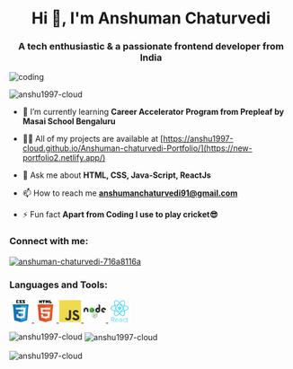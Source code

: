 <h1 align="center">Hi 👋, I'm Anshuman Chaturvedi</h1>
<h3 align="center">A tech enthusiastic & a passionate frontend developer from India</h3>

<img alig="right" alt="coding" width="400" src="https://camo.githubusercontent.com/19db51af5f90f1b152bc0b9078f5fe97053955be5074f03f17019c70345bdcdb/68747470733a2f2f6d69726f2e6d656469756d2e636f6d2f6d61782f313336302f302a37513379765349765f7430696f4a2d5a2e676966"/>

<p align="left"> <img src="https://komarev.com/ghpvc/?username=anshu1997-cloud&label=Profile%20views&color=0e75b6&style=flat" alt="anshu1997-cloud" /> </p>

- 🌱 I’m currently learning **Career Accelerator Program from Prepleaf by Masai School Bengaluru**

- 👨‍💻 All of my projects are available at [https://anshu1997-cloud.github.io/Anshuman-chaturvedi-Portfolio/](https://new-portfolio2.netlify.app/)

- 💬 Ask me about **HTML, CSS, Java-Script, ReactJs**

- 📫 How to reach me **anshumanchaturvedi91@gmail.com**

- ⚡ Fun fact **Apart from Coding I use to play cricket😎**

<h3 align="left">Connect with me:</h3>
<p align="left">
<a href="https://linkedin.com/in/anshuman-chaturvedi-716a8116a" target="blank"><img align="center" src="https://raw.githubusercontent.com/rahuldkjain/github-profile-readme-generator/master/src/images/icons/Social/linked-in-alt.svg" alt="anshuman-chaturvedi-716a8116a" height="30" width="40" /></a>
</p>

<h3 align="left">Languages and Tools:</h3>
<p align="left"> <a href="https://www.w3schools.com/css/" target="_blank" rel="noreferrer"> <img src="https://raw.githubusercontent.com/devicons/devicon/master/icons/css3/css3-original-wordmark.svg" alt="css3" width="40" height="40"/> </a> <a href="https://www.w3.org/html/" target="_blank" rel="noreferrer"> <img src="https://raw.githubusercontent.com/devicons/devicon/master/icons/html5/html5-original-wordmark.svg" alt="html5" width="40" height="40"/> </a> <a href="https://developer.mozilla.org/en-US/docs/Web/JavaScript" target="_blank" rel="noreferrer"> <img src="https://raw.githubusercontent.com/devicons/devicon/master/icons/javascript/javascript-original.svg" alt="javascript" width="40" height="40"/> </a> <a href="https://nodejs.org" target="_blank" rel="noreferrer"> <img src="https://raw.githubusercontent.com/devicons/devicon/master/icons/nodejs/nodejs-original-wordmark.svg" alt="nodejs" width="40" height="40"/> </a> <a href="https://reactjs.org/" target="_blank" rel="noreferrer"> <img src="https://raw.githubusercontent.com/devicons/devicon/master/icons/react/react-original-wordmark.svg" alt="react" width="40" height="40"/> </a> </p>

<p><img align="left" src="https://github-readme-stats.vercel.app/api/top-langs?username=anshu1997-cloud&show_icons=true&locale=en&layout=compact" alt="anshu1997-cloud" /></p>

<p>&nbsp;<img align="center" src="https://github-readme-stats.vercel.app/api?username=anshu1997-cloud&show_icons=true&locale=en" alt="anshu1997-cloud" /></p>

<p><img align="center" src="https://github-readme-streak-stats.herokuapp.com/?user=anshu1997-cloud&" alt="anshu1997-cloud" /></p>
